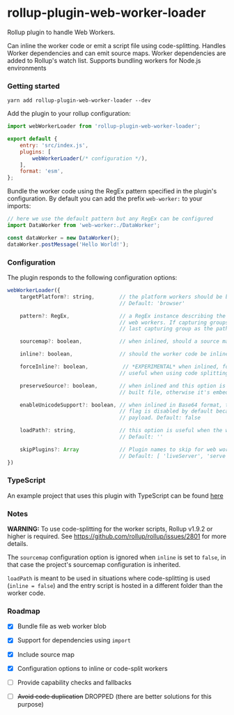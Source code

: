 # rollup-plugin-web-worker-loader

Rollup plugin to handle Web Workers.

Can inline the worker code or emit a script file using code-splitting.
Handles Worker dependencies and can emit source maps.
Worker dependencies are added to Rollup's watch list.
Supports bundling workers for Node.js environments

### Getting started

```
yarn add rollup-plugin-web-worker-loader --dev
```

Add the plugin to your rollup configuration:

```javascript
import webWorkerLoader from 'rollup-plugin-web-worker-loader';

export default {
    entry: 'src/index.js',
    plugins: [
        webWorkerLoader(/* configuration */),
    ],
    format: 'esm',
};
```

Bundle the worker code using the RegEx pattern specified in the plugin's configuration.
By default you can add the prefix `web-worker:` to your imports:

```javascript
// here we use the default pattern but any RegEx can be configured
import DataWorker from 'web-worker:./DataWorker';

const dataWorker = new DataWorker();
dataWorker.postMessage('Hello World!');
```

### Configuration
The plugin responds to the following configuration options:
```javascript
webWorkerLoader({
    targetPlatform?: string,        // the platform workers should be built for, either 'browser' or 'node'.
                                    // Default: 'browser'

    pattern?: RegEx,                // a RegEx instance describing the pattern that matches the files to import as
                                    // web workers. If capturing groups are present, the plugin uses the contents of the
                                    // last capturing group as the path to the worker script. Default: /web-worker:(.+)/

    sourcemap?: boolean,            // when inlined, should a source map be included in the final output. Default: false

    inline?: boolean,               // should the worker code be inlined (Base64). Default: true

    forceInline?: boolean,           // *EXPERIMENTAL* when inlined, forces the code to be included every time it is imported
                                    // useful when using code splitting: Default: false

    preserveSource?: boolean,       // when inlined and this option is enabled, the full source code is included in the
                                    // built file, otherwise it's embedded as a base64 string. Default: false

    enableUnicodeSupport?: boolean, // when inlined in Base64 format, this option enables unicode support (UTF16). This
                                    // flag is disabled by default because supporting UTF16 doubles the size of the final
                                    // payload. Default: false

    loadPath?: string,              // this option is useful when the worker scripts need to be loaded from another folder.
                                    // Default: ''

    skipPlugins?: Array             // Plugin names to skip for web worker build
                                    // Default: [ 'liveServer', 'serve', 'livereload' ]
})
```

### TypeScript
An example project that uses this plugin with TypeScript can be found [here](https://github.com/darionco/rollup-typescript-webworkers)

### Notes
**WARNING:** To use code-splitting for the worker scripts, Rollup v1.9.2 or higher is required. See https://github.com/rollup/rollup/issues/2801 for more details.

The `sourcemap` configuration option is ignored when `inline` is set to `false`, in that case the project's sourcemap configuration is inherited.

`loadPath` is meant to be used in situations where code-splitting is used (`inline = false`) and the entry script is hosted in a different folder than the worker code.


### Roadmap
- [x] Bundle file as web worker blob
- [x] Support for dependencies using `import`
- [x] Include source map
- [x] Configuration options to inline or code-split workers
- [ ] Provide capability checks and fallbacks
- [ ] ~~Avoid code duplication~~ DROPPED (there are better solutions for this purpose)


